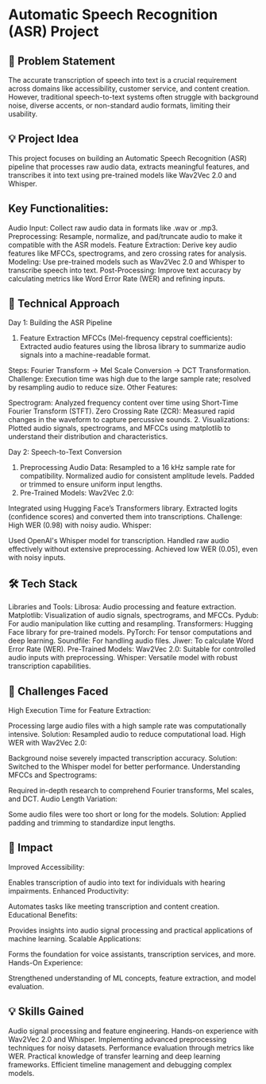 # **Automatic Speech Recognition (ASR) Project**
## **🚩 Problem Statement**
The accurate transcription of speech into text is a crucial requirement across domains like accessibility, customer service, and content creation. However, traditional speech-to-text systems often struggle with background noise, diverse accents, or non-standard audio formats, limiting their usability.

## **💡 Project Idea**
This project focuses on building an Automatic Speech Recognition (ASR) pipeline that processes raw audio data, extracts meaningful features, and transcribes it into text using pre-trained models like Wav2Vec 2.0 and Whisper.

## **Key Functionalities:**
Audio Input:
Collect raw audio data in formats like .wav or .mp3.
Preprocessing:
Resample, normalize, and pad/truncate audio to make it compatible with the ASR models.
Feature Extraction:
Derive key audio features like MFCCs, spectrograms, and zero crossing rates for analysis.
Modeling:
Use pre-trained models such as Wav2Vec 2.0 and Whisper to transcribe speech into text.
Post-Processing:
Improve text accuracy by calculating metrics like Word Error Rate (WER) and refining inputs.

## **🔬 Technical Approach**
Day 1: Building the ASR Pipeline
1. Feature Extraction
MFCCs (Mel-frequency cepstral coefficients):
Extracted audio features using the librosa library to summarize audio signals into a machine-readable format.

Steps: Fourier Transform → Mel Scale Conversion → DCT Transformation.
Challenge: Execution time was high due to the large sample rate; resolved by resampling audio to reduce size.
Other Features:

Spectrogram: Analyzed frequency content over time using Short-Time Fourier Transform (STFT).
Zero Crossing Rate (ZCR): Measured rapid changes in the waveform to capture percussive sounds.
2. Visualizations:
Plotted audio signals, spectrograms, and MFCCs using matplotlib to understand their distribution and characteristics.

Day 2: Speech-to-Text Conversion
1. Preprocessing Audio Data:
Resampled to a 16 kHz sample rate for compatibility.
Normalized audio for consistent amplitude levels.
Padded or trimmed to ensure uniform input lengths.
2. Pre-Trained Models:
Wav2Vec 2.0:

Integrated using Hugging Face’s Transformers library.
Extracted logits (confidence scores) and converted them into transcriptions.
Challenge: High WER (0.98) with noisy audio.
Whisper:

Used OpenAI's Whisper model for transcription.
Handled raw audio effectively without extensive preprocessing.
Achieved low WER (0.05), even with noisy inputs.

## **🛠 Tech Stack**
Libraries and Tools:
Librosa: Audio processing and feature extraction.
Matplotlib: Visualization of audio signals, spectrograms, and MFCCs.
Pydub: For audio manipulation like cutting and resampling.
Transformers: Hugging Face library for pre-trained models.
PyTorch: For tensor computations and deep learning.
Soundfile: For handling audio files.
Jiwer: To calculate Word Error Rate (WER).
Pre-Trained Models:
Wav2Vec 2.0: Suitable for controlled audio inputs with preprocessing.
Whisper: Versatile model with robust transcription capabilities.

## **🚧 Challenges Faced**
High Execution Time for Feature Extraction:

Processing large audio files with a high sample rate was computationally intensive.
Solution: Resampled audio to reduce computational load.
High WER with Wav2Vec 2.0:

Background noise severely impacted transcription accuracy.
Solution: Switched to the Whisper model for better performance.
Understanding MFCCs and Spectrograms:

Required in-depth research to comprehend Fourier transforms, Mel scales, and DCT.
Audio Length Variation:

Some audio files were too short or long for the models.
Solution: Applied padding and trimming to standardize input lengths.

## **🎯 Impact**
Improved Accessibility:

Enables transcription of audio into text for individuals with hearing impairments.
Enhanced Productivity:

Automates tasks like meeting transcription and content creation.
Educational Benefits:

Provides insights into audio signal processing and practical applications of machine learning.
Scalable Applications:

Forms the foundation for voice assistants, transcription services, and more.
Hands-On Experience:

Strengthened understanding of ML concepts, feature extraction, and model evaluation.

## **💡 Skills Gained**
Audio signal processing and feature engineering.
Hands-on experience with Wav2Vec 2.0 and Whisper.
Implementing advanced preprocessing techniques for noisy datasets.
Performance evaluation through metrics like WER.
Practical knowledge of transfer learning and deep learning frameworks.
Efficient timeline management and debugging complex models.
